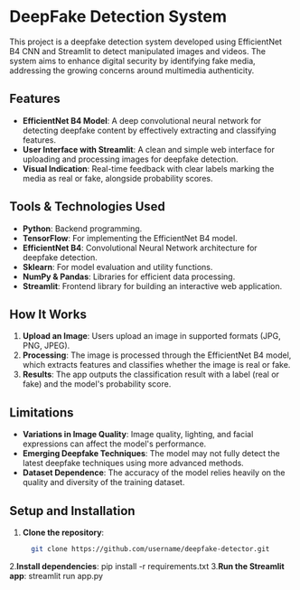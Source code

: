 # DeepFake Detection System

This project is a deepfake detection system developed using EfficientNet B4 CNN and Streamlit to detect manipulated images and videos. The system aims to enhance digital security by identifying fake media, addressing the growing concerns around multimedia authenticity.

## Features

- **EfficientNet B4 Model**: A deep convolutional neural network for detecting deepfake content by effectively extracting and classifying features.
- **User Interface with Streamlit**: A clean and simple web interface for uploading and processing images for deepfake detection.
- **Visual Indication**: Real-time feedback with clear labels marking the media as real or fake, alongside probability scores.

## Tools & Technologies Used

- **Python**: Backend programming.
- **TensorFlow**: For implementing the EfficientNet B4 model.
- **EfficientNet B4**: Convolutional Neural Network architecture for deepfake detection.
- **Sklearn**: For model evaluation and utility functions.
- **NumPy & Pandas**: Libraries for efficient data processing.
- **Streamlit**: Frontend library for building an interactive web application.

## How It Works

1. **Upload an Image**: Users upload an image in supported formats (JPG, PNG, JPEG).
2. **Processing**: The image is processed through the EfficientNet B4 model, which extracts features and classifies whether the image is real or fake.
3. **Results**: The app outputs the classification result with a label (real or fake) and the model's probability score.

## Limitations

- **Variations in Image Quality**: Image quality, lighting, and facial expressions can affect the model's performance.
- **Emerging Deepfake Techniques**: The model may not fully detect the latest deepfake techniques using more advanced methods.
- **Dataset Dependence**: The accuracy of the model relies heavily on the quality and diversity of the training dataset.

## Setup and Installation

1. **Clone the repository**:
   ```bash
     git clone https://github.com/username/deepfake-detector.git
2.**Install dependencies**:
    pip install -r requirements.txt
3.**Run the Streamlit app**:
    streamlit run app.py
